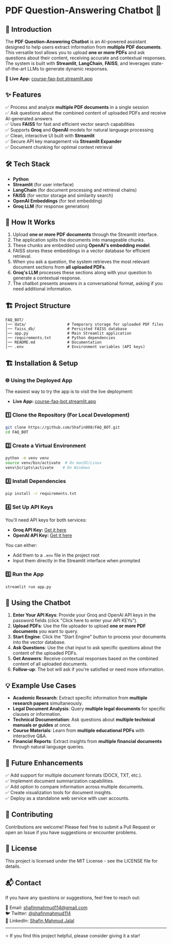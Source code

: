 # PDF Question-Answering Chatbot 🤖

## 📌 Introduction
The **PDF Question-Answering Chatbot** is an AI-powered assistant designed to help users extract information from **multiple PDF documents**. This versatile tool allows you to upload **one or more PDFs** and ask questions about their content, receiving accurate and contextual responses. The system is built with **Streamlit**, **LangChain**, **FAISS**, and leverages state-of-the-art LLMs to generate dynamic responses.

🔗 **Live App:** [course-faq-bot.streamlit.app](https://course-faq-bot.streamlit.app/)

## ✨ Features
✅ Process and analyze **multiple PDF documents** in a single session  
✅ Ask questions about the combined content of uploaded PDFs and receive AI-generated answers  
✅ Uses **FAISS** for fast and efficient vector search capabilities  
✅ Supports **Groq** and **OpenAI** models for natural language processing  
✅ Clean, interactive UI built with **Streamlit**  
✅ Secure API key management via **Streamlit Expander**  
✅ Document chunking for optimal context retrieval  

## 🛠️ Tech Stack
- **Python**  
- **Streamlit** (for user interface)  
- **LangChain** (for document processing and retrieval chains)  
- **FAISS** (for vector storage and similarity search)  
- **OpenAI Embeddings** (for text embedding)  
- **Groq LLM** (for response generation)  

## 🚀 How It Works
1. Upload **one or more PDF documents** through the Streamlit interface.  
2. The application splits the documents into manageable chunks.  
3. These chunks are embedded using **OpenAI's embedding model**.  
4. FAISS stores these embeddings in a vector database for efficient retrieval.  
5. When you ask a question, the system retrieves the most relevant document sections from **all uploaded PDFs**.  
6. **Groq's LLM** processes these sections along with your question to generate a contextual response.  
7. The chatbot presents answers in a conversational format, asking if you need additional information.  

## 🏗️ Project Structure
```
FAQ_BOT/
│── data/                  # Temporary storage for uploaded PDF files
│── faiss_db/              # Persisted FAISS database
│── app.py                 # Main Streamlit application
│── requirements.txt       # Python dependencies
│── README.md              # Documentation
│── .env                   # Environment variables (API keys)
```

## 🏗️ Installation & Setup

### 🌐 Using the Deployed App
The easiest way to try the app is to visit the live deployment:  
- **Live App:** [course-faq-bot.streamlit.app](https://course-faq-bot.streamlit.app/)

### 1️⃣ Clone the Repository (For Local Development)
```bash
git clone https://github.com/Shafin008/FAQ_BOT.git
cd FAQ_BOT
```

### 2️⃣ Create a Virtual Environment
```bash
python -m venv venv
source venv/bin/activate  # On macOS/Linux
venv\Scripts\activate    # On Windows
```

### 3️⃣ Install Dependencies
```bash
pip install -r requirements.txt
```

### 4️⃣ Set Up API Keys
You'll need API keys for both services:

- **Groq API Key:** [Get it here](https://console.groq.com/keys)  
- **OpenAI API Key:** [Get it here](https://platform.openai.com/account/api-keys)  

You can either:  
- Add them to a `.env` file in the project root  
- Input them directly in the Streamlit interface when prompted  

### 5️⃣ Run the App
```bash
streamlit run app.py
```

## 🤖 Using the Chatbot
1. **Enter Your API Keys**: Provide your Groq and OpenAI API keys in the password fields (click "Click here to enter your API KEYs").  
2. **Upload PDFs**: Use the file uploader to upload **one or more PDF documents** you want to query.  
3. **Start Engine**: Click the "Start Engine" button to process your documents into the vector database.  
4. **Ask Questions**: Use the chat input to ask specific questions about the content of the uploaded PDFs.  
5. **Get Answers**: Receive contextual responses based on the combined content of all uploaded documents.  
6. **Follow-up**: The bot will ask if you're satisfied or need more information.  

## 💡 Example Use Cases
- **Academic Research**: Extract specific information from **multiple research papers** simultaneously.  
- **Legal Document Analysis**: Query **multiple legal documents** for specific clauses or information.  
- **Technical Documentation**: Ask questions about **multiple technical manuals or guides** at once.  
- **Course Materials**: Learn from **multiple educational PDFs** with interactive Q&A.  
- **Financial Reports**: Extract insights from **multiple financial documents** through natural language queries.  

## 🔮 Future Enhancements
✅ Add support for multiple document formats (DOCX, TXT, etc.).  
✅ Implement document summarization capabilities.  
✅ Add option to compare information across multiple documents.  
✅ Create visualization tools for document insights.  
✅ Deploy as a standalone web service with user accounts.  

## 🤝 Contributing
Contributions are welcome! Please feel free to submit a Pull Request or open an Issue if you have suggestions or encounter problems.

## 📜 License
This project is licensed under the MIT License - see the LICENSE file for details.

## 📬 Contact
If you have any questions or suggestions, feel free to reach out:

📧 Email: [shafinmahmud114@gmail.com](mailto:shafinmahmud114@gmail.com)  
🐦 Twitter: [@shafinmahmud114](https://x.com/shafinmahmud114)  
💼 LinkedIn: [Shafin Mahmud Jalal](https://www.linkedin.com/in/shafin-mahmud-jalal-8a76b3143/)

---

⭐ If you find this project helpful, please consider giving it a star!